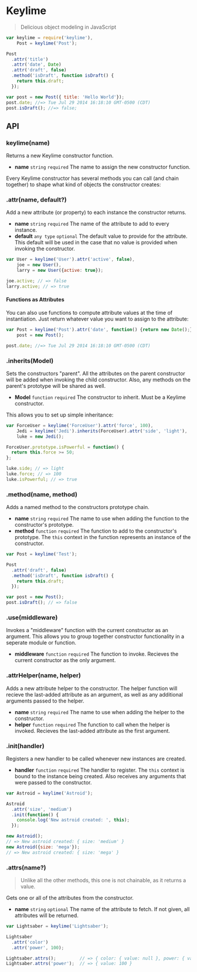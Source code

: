 Keylime
=======

> Delicious object modeling in JavaScript

```js
var keylime = require('keylime'),
    Post = keylime('Post');

Post
  .attr('title')
  .attr('date', Date)
  .attr('draft', false)
  .method('isDraft', function isDraft() {
    return this.draft;
  });

var post = new Post({ title: 'Hello World'});
post.date; //=> Tue Jul 29 2014 16:18:10 GMT-0500 (CDT)
post.isDraft(); //=> false;
```

## API

### keylime(name)

Returns a new Keylime constructor function.

- **name** `string` `required` The name to assign the new constructor function.

Every Keylime constructor has several methods you can call (and chain together) to shape what kind
of objects the constructor creates:

### .attr(name, default?)

Add a new attribute (or property) to each instance the constructor returns.

- **name** `string` `required` The name of the attribute to add to every instance.
- **default** `any type` `optional` The default value to provide for the attribute. This default
  will be used in the case that no value is provided when invoking the constructor.

```js
var User = keylime('User').attr('active', false),
    joe = new User(),
    larry = new User({active: true});

joe.active; // => false
larry.active; // => true
```

#### Functions as Attributes

You can also use functions to compute attribute values at the time of instantiation. Just return
whatever value you want to assign to the attribute:

```js
var Post = keylime('Post').attr('date', function() {return new Date();}),
    post = new Post();

post.date; //=> Tue Jul 29 2014 16:18:10 GMT-0500 (CDT)
```

### .inherits(Model)

Sets the constructors "parent". All the attributes on the parent constructor will be added when
invoking the child constructor. Also, any methods on the parent's prototype will be shared as well.

- **Model** `function` `required` The constructor to inherit. Must be a Keylime constructor.

This allows you to set up simple inheritance:

```js
var ForceUser = keylime('ForceUser').attr('force', 100),
    Jedi = keylime('Jedi').inherits(ForceUser).attr('side', 'light'),
    luke = new Jedi();

ForceUser.prototype.isPowerful = function() {
  return this.force >= 50;
};

luke.side; // => light
luke.force; // => 100
luke.isPowerful; // => true
```

### .method(name, method)

Adds a named method to the constructors prototype chain.

- **name** `string` `required` The name to use when adding the function to the constructor's
  prototype.
- **method** `function` `required` The function to add to the constructor's prototype. The `this`
  context in the function represents an instance of the constructor.

```js
var Post = keylime('Test');

Post
  .attr('draft', false)
  .method('isDraft', function isDraft() {
    return this.draft;
  });

var post = new Post();
post.isDraft(); // => false
```

### .use(middleware)

Invokes a "middleware" function with the current constructor as an argument. This allows you to
group together constructor functionality in a seperate module or function.

-  **middleware** `function` `required` The function to invoke. Recieves the current constructor as
   the only argument.

### .attrHelper(name, helper)

Adds a new attribute helper to the constructor. The helper function will recieve the last-added attribute
as an argument, as well as any additional arguments passed to the helper.

- **name** `string` `required` The name to use when adding the helper to the constructor.
- **helper** `function` `required` The function to call when the helper is invoked. Recieves the
  last-added attribute as the first argument.

### .init(handler)

Registers a new handler to be called whenever new instances are created.

- **handler** `function` `required` The handler to register. The `this` context is bound to the
  instance being created. Also receives any arguments that were passed to the constructor.

```js
var Astroid = keylime('Astroid');

Astroid
  .attr('size', 'medium')
  .init(function() {
    console.log('New astroid created: ', this);
  });

new Astroid();
// => New astroid created: { size: 'medium' }
new Astroid({size: 'mega'});
// => New astroid created: { size: 'mega' }
```

### .attrs(name?)

> Unlike all the other methods, this one is not chainable, as it returns a value.

Gets one or all of the attributes from the constructor.

- **name** `string` `optional` The name of the attribute to fetch. If not given, all attributes will
  be returned.

```js
var Lightsaber = keylime('Lightsaber');

Lightsaber
  .attr('color')
  .attr('power', 100);

Lightsaber.attrs();         // => { color: { value: null }, power: { value: 100 } }
Lightsaber.attrs('power');  // => { value: 100 }
```
